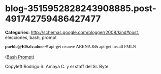 # blog-3515952828243908885.post-491742759486427477

**Categories:** http://schemas.google.com/blogger/2008/kind#post, elecciones, bash, prompt

<span style="font-family: verdana;"><span style="font-weight:
      bold;">pueblo@ElSalvador:~#</span> apt-get remove ARENA &amp;&amp; apt-get
      install FMLN</span><br /><br />(<a
      href="http://www.google.com.sv/search?q=bash+prompt">Bash Prompt</a>)<div
      class="blogger-post-footer">Copyleft Rodrigo S. Amaya C. y el staff del Sr.
      Byte</div>